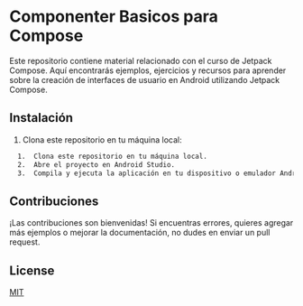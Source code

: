 
# Componenter Basicos para Compose

Este repositorio contiene material relacionado con el curso de Jetpack Compose. Aquí encontrarás ejemplos, ejercicios y recursos para aprender sobre la creación de interfaces de usuario en Android utilizando Jetpack Compose.




## Instalación

1. Clona este repositorio en tu máquina local:

```bash
  1.  Clona este repositorio en tu máquina local.
  2.  Abre el proyecto en Android Studio.
  3.  Compila y ejecuta la aplicación en tu dispositivo o emulador Android.
```
    
## Contribuciones

¡Las contribuciones son bienvenidas! Si encuentras errores, quieres agregar más ejemplos o mejorar la documentación, no dudes en enviar un pull request.



## License

[MIT](https://choosealicense.com/licenses/mit/)

